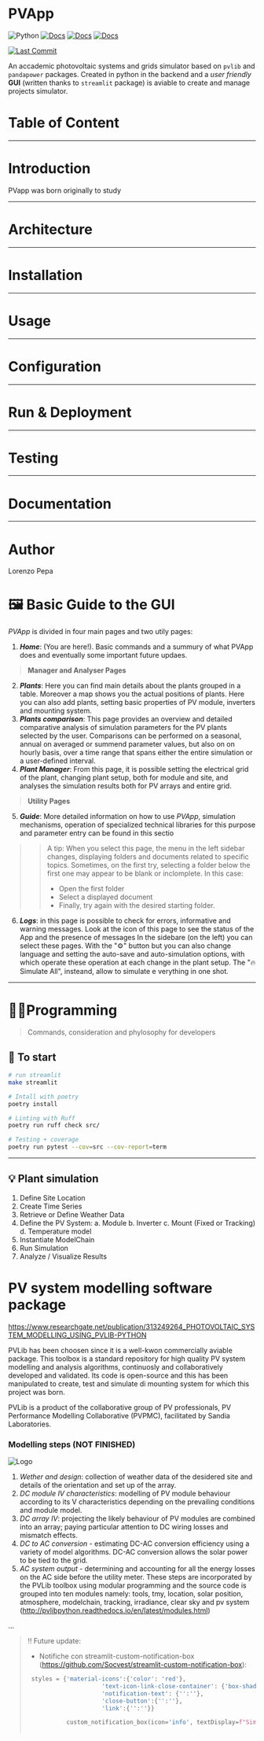 
# PVApp 

![Python](https://img.shields.io/badge/python-3.10-blue.svg) [![Docs](https://img.shields.io/badge/docs-readthedocs-blue)](https://pandapower.readthedocs.io/) [![Docs](https://img.shields.io/badge/docs-latest-blue)](https://pvlib-python.readthedocs.io/) [![Docs](https://img.shields.io/badge/docs-streamlit.dev-blue)](https://docs.streamlit.io/)  

[![Last Commit](https://img.shields.io/github/last-commit/ef3st/solartracker)](https://github.com/ef3st/solartracker/commits/main)  

An accademic photovoltaic systems and grids simulator based on `pvlib` and `pandapower` packages. Created in python in the backend and a *user friendly* **GUI** (written thanks to `streamlit` package) is aviable to create and manage projects simulator. 


# Table of Content

---

# Introduction
PVapp was born originally to study



---

# Architecture

---

# Installation


--- 
# Usage
    
---
# Configuration

---
# Run & Deployment

---
# Testing

---
# Documentation

---
# Author
Lorenzo Pepa

# 🖼️ Basic Guide to the GUI

*PVApp* is divided in four main pages and two utily pages:
1. ***Home***: (You are here!). Basic commands and a summury of what PVApp does and eventually some important future updaes.
> **Manager and Analyser Pages**
2. ***Plants***: Here you can find main details about the plants grouped in a table. Moreover a map shows you the actual positions of plants. Here you can also add plants, setting basic properties of PV module, inverters and mounting system.
3. ***Plants comparison***: This page provides an overview and detailed comparative analysis of simulation parameters for the PV plants selected by the user. Comparisons can be performed on a seasonal, annual on averaged or summend parameter values, but also on on hourly basis, over a time range that spans either the entire simulation or a user-defined interval.
4. ***Plant Manager***: From this page, it is possible setting the electrical grid of the plant, changing plant setup, both for module and site, and analyses the simulation results both for PV arrays and entire grid. 
  
> **Utility Pages**  
5. ***Guide***: More detailed information on how to use *PVApp*, simulation mechanisms, operation of specialized technical libraries for this purpose and parameter entry can be found in this sectio
>> A tip: When you select this page, the menu in the left sidebar changes, displaying folders and documents related to specific topics. Sometimes, on the first try, selecting a folder below the first one may appear to be blank or inclomplete. In this case:
>> - Open the first folder
>> - Select a displayed document
>> - Finally, try again with the desired starting folder.  
6. ***Logs***: in this page is possible to check for errors, informative and warning messages. Look at the icon of this page to see the status of the App and the presence of messages
In the sidebare (on the left) you can select these pages. With the "⚙️" button but you can also change language and setting the auto-save and auto-simulation options, with which operate these operation at each change in the plant setup. The "🔥 Simulate All", insteand, allow to simulate e   verything in one shot.

---
# 👨‍💻Programming
> Commands, consideration and phylosophy for developers




## 🚀 To start

```bash
# run streamlit
make streamlit

# Intall with poetry
poetry install

# Linting with Ruff
poetry run ruff check src/

# Testing + coverage
poetry run pytest --cov=src --cov-report=term

```
---

 ## 💡 Plant simulation

1. Define Site Location
2. Create Time Series
3. Retrieve or Define Weather Data
4. Define the PV System:
    a. Module
    b. Inverter
    c. Mount (Fixed or Tracking)
    d. Temperature model
5. Instantiate ModelChain
6. Run Simulation
7. Analyze / Visualize Results

# PV system modelling software package 
https://www.researchgate.net/publication/313249264_PHOTOVOLTAIC_SYSTEM_MODELLING_USING_PVLIB-PYTHON

PVLib has been choosen since it is a well-kwon commercially aviable package. This toolbox is a standard repository for high quality PV system modelling and analysis algorithms, continuosly and collaboratively developed and validated. Its code is open-source and this has been manipulated to create, test and simulate di mounting system for which this project was born.

PVLib is a product of the collaborative group of PV professionals, PV Performance Modelling Collaborative (PVPMC), facilitated by Sandia Laboratories.
### Modelling steps (NOT FINISHED)
![Logo](https://www.researchgate.net/profile/Arnold-Rix/publication/313249264/figure/fig1/AS:457596613206016@1486110942064/PVLib-workflow-chart.png)
1. *Wether and design*: collection of weather data of the desidered site and details of the orientation and set up of the array.
2. *DC module IV characteristics*: modelling of PV module behaviour according to its V characteristics depending on the prevailing conditions and module model.
3. *DC array IV*: projecting the likely behaviour of PV modules are combined into an array; paying particular attention to DC wiring losses and  mismatch effects.
4. *DC to AC conversion* - estimating DC-AC conversion efficiency using a variety of model algorithms. DC-AC conversion allows the solar power to be tied to the grid.
5. *AC system output* - determining and accounting for all the energy losses on the AC side before the utility meter. 
These steps are incorporated by the PVLib toolbox using modular programming and the source code is grouped into ten modules namely: tools, tmy, location, solar position, atmosphere, modelchain, tracking, irradiance, clear sky and pv system (http://pvlibpython.readthedocs.io/en/latest/modules.html)

...


> ‼️ Future update:
> - Notifiche con streamlit-custom-notification-box (https://github.com/Socvest/streamlit-custom-notification-box): 
>```python
>  styles = {'material-icons':{'color': 'red'},
>                      'text-icon-link-close-container': {'box-shadow': '#3896de 0px 4px'},
>                      'notification-text': {'':''},
>                      'close-button':{'':''},
>                      'link':{'':''}}
>
>            custom_notification_box(icon='info', textDisplay=f"Simulation for {plant["name"]} in site {site["name"]} done", externalLink='more info', url='#', styles=styles, key="foo")
>           